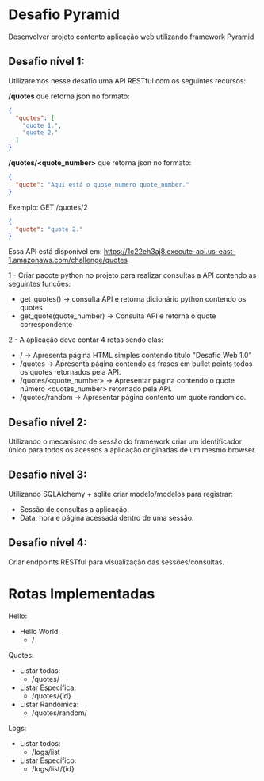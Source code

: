# Desafio Pyramid

Desenvolver projeto contento aplicação web utilizando framework [Pyramid](https://docs.pylonsproject.org/projects/pyramid/en/latest/)


Desafio nível 1:
---
Utilizaremos nesse desafio uma API RESTful com os seguintes recursos:

**/quotes** que retorna json no formato:
```json
{
  "quotes": [
    "quote 1.",
    "quote 2."
  ]
}
```

**/quotes/<quote_number>** que retorna json no formato:
```json
{
  "quote": "Aqui está o quose numero quote_number."
}
```

Exemplo:
GET /quotes/2
```json
{
  "quote": "quote 2."
}
```

Essa API está disponível em: https://1c22eh3aj8.execute-api.us-east-1.amazonaws.com/challenge/quotes

1 - Criar pacote python no projeto para realizar consultas a API contendo as seguintes funções:
 - get_quotes() -> consulta API e retorna dicionário python contendo os quotes
 - get_quote(quote_number) -> Consulta API e retorna o quote correspondente

2 - A aplicação deve contar 4 rotas sendo elas:
- / -> Apresenta página HTML simples contendo título "Desafio Web 1.0"
- /quotes -> Apresenta página contendo as frases em bullet points todos os quotes retornados pela API.
- /quotes/<quote_number> -> Apresentar página contendo o quote número <quotes_number> retornado pela API.
- /quotes/random -> Apresentar página contento um quote randomico.

Desafio nível 2:
---

Utilizando o mecanismo de sessão do framework criar um identificador único para todos os acessos a aplicação originadas de um mesmo browser.

Desafio nível 3:
---

Utilizando SQLAlchemy + sqlite criar modelo/modelos para registrar:
- Sessão de consultas a aplicação.
- Data, hora e página acessada dentro de uma sessão.

Desafio nível 4:
---
Criar endpoints RESTful para visualização das sessões/consultas.

Rotas Implementadas
===

Hello:
- Hello World:
    - /

Quotes:
- Listar todas:
    - /quotes/
- Listar Específica:
    - /quotes/{id}
- Listar Randômica:
    - /quotes/random/

Logs:
- Listar todos:
    - /logs/list
- Listar Específico:
    - /logs/list/{id}